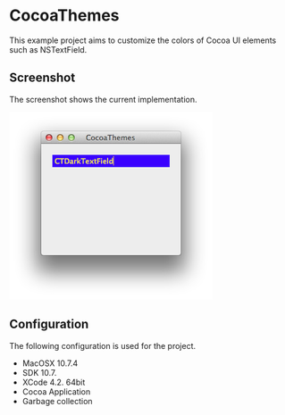 CocoaThemes
===============

This example project aims to customize the colors of Cocoa UI elements such as NSTextField.

Screenshot
------------------
The screenshot shows the current implementation.

![CocoaThemes](https://github.com/johnjohndoe/CocoaThemes/raw/master/screenshot.png "CocoaThemes")


Configuration
-------------

The following configuration is used for the project.

* MacOSX 10.7.4
* SDK 10.7.
* XCode 4.2. 64bit
* Cocoa Application
* Garbage collection
